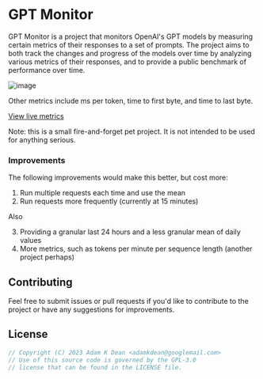 # GPT Monitor

GPT Monitor is a project that monitors OpenAI's GPT models by measuring certain metrics of their responses to a set of prompts. The project aims to both track the changes and progress of the models over time by analyzing various metrics of their responses, and to provide a public benchmark of performance over time.

![image](https://github.com/adamkdean/gpt-monitor/assets/1639527/f4f05138-1157-4b3d-9186-8947bef9b770)

Other metrics include ms per token, time to first byte, and time to last byte.

[View live metrics](https://gpt-monitor.adamkdean.co.uk)

Note: this is a small fire-and-forget pet project. It is not intended to be used for anything serious.

### Improvements

The following improvements would make this better, but cost more:

1. Run multiple requests each time and use the mean
2. Run requests more frequently (currently at 15 minutes)

Also

3. Providing a granular last 24 hours and a less granular mean of daily values
4. More metrics, such as tokens per minute per sequence length (another project perhaps)

## Contributing

Feel free to submit issues or pull requests if you'd like to contribute to the project or have any suggestions for improvements.

## License

```js
// Copyright (C) 2023 Adam K Dean <adamkdean@googlemail.com>
// Use of this source code is governed by the GPL-3.0
// license that can be found in the LICENSE file.
```
